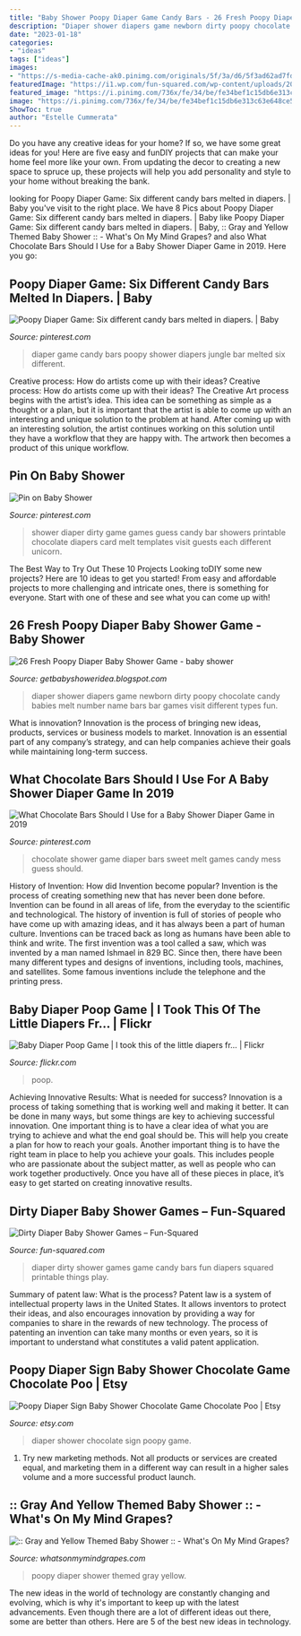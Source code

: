 ```yaml
---
title: "Baby Shower Poopy Diaper Game Candy Bars - 26 Fresh Poopy Diaper Baby Shower Game"
description: "Diaper shower diapers game newborn dirty poopy chocolate candy babies melt number name bars bar games visit different types fun"
date: "2023-01-18"
categories:
- "ideas"
tags: ["ideas"]
images:
- "https://s-media-cache-ak0.pinimg.com/originals/5f/3a/d6/5f3ad62ad7fd22995d389bc20b939adf.jpg"
featuredImage: "https://i1.wp.com/fun-squared.com/wp-content/uploads/2019/02/Dirty-Diaper-Game.png?resize=1500%2C2247&amp;ssl=1"
featured_image: "https://i.pinimg.com/736x/fe/34/be/fe34bef1c15db6e313c63e648ce5f9da--diaper-game-candy-bars.jpg"
image: "https://i.pinimg.com/736x/fe/34/be/fe34bef1c15db6e313c63e648ce5f9da--diaper-game-candy-bars.jpg"
ShowToc: true
author: "Estelle Cummerata"
---
```



Do you have any creative ideas for your home? If so, we have some great ideas for you! Here are five easy and funDIY projects that can make your home feel more like your own. From updating the decor to creating a new space to spruce up, these projects will help you add personality and style to your home without breaking the bank.

	

		
looking for Poopy Diaper Game: Six different candy bars melted in diapers. | Baby you've visit to the right place. We have 8 Pics about Poopy Diaper Game: Six different candy bars melted in diapers. | Baby like Poopy Diaper Game: Six different candy bars melted in diapers. | Baby, :: Gray and Yellow Themed Baby Shower :: - What&#039;s On My Mind Grapes? and also What Chocolate Bars Should I Use for a Baby Shower Diaper Game in 2019. Here you go:
		
    
## Poopy Diaper Game: Six Different Candy Bars Melted In Diapers. | Baby

<img loading=lazy src="https://i.pinimg.com/736x/fe/34/be/fe34bef1c15db6e313c63e648ce5f9da--diaper-game-candy-bars.jpg" onerror="this.onerror=null;this.src='https://tse4.mm.bing.net/th?id=OIP.Ka3kE5R7VRm48lCVFr8UAwHaFj&amp;pid=15.1';" alt="Poopy Diaper Game: Six different candy bars melted in diapers. | Baby">

_Source: pinterest.com_

>diaper game candy bars poopy shower diapers jungle bar melted six different. 

	

Creative process: How do artists come up with their ideas?
Creative process: How do artists come up with their ideas?
The Creative Art process begins with the artist’s idea. This idea can be something as simple as a thought or a plan, but it is important that the artist is able to come up with an interesting and unique solution to the problem at hand. After coming up with an interesting solution, the artist continues working on this solution until they have a workflow that they are happy with. The artwork then becomes a product of this unique workflow.

    
## Pin On Baby Shower

<img loading=lazy src="https://i.pinimg.com/originals/06/77/bb/0677bb2c68a84e8619f976094d54644e.jpg" onerror="this.onerror=null;this.src='https://tse2.mm.bing.net/th?id=OIP.UeKTqQ9NSqY9FBR4_tZ-lQHaMW&amp;pid=15.1';" alt="Pin on Baby Shower">

_Source: pinterest.com_

>shower diaper dirty game games guess candy bar showers printable chocolate diapers card melt templates visit guests each different unicorn. 

	

The Best Way to Try Out These 10 Projects
Looking toDIY some new projects? Here are 10 ideas to get you started! From easy and affordable projects to more challenging and intricate ones, there is something for everyone. Start with one of these and see what you can come up with!

    
## 26 Fresh Poopy Diaper Baby Shower Game - Baby Shower

<img loading=lazy src="https://s-media-cache-ak0.pinimg.com/originals/5f/3a/d6/5f3ad62ad7fd22995d389bc20b939adf.jpg" onerror="this.onerror=null;this.src='https://tse2.mm.bing.net/th?id=OIP.wtG6uGUJN2XT-e5tgNvrFQHaFj&amp;pid=15.1';" alt="26 Fresh Poopy Diaper Baby Shower Game - baby shower">

_Source: getbabyshoweridea.blogspot.com_

>diaper shower diapers game newborn dirty poopy chocolate candy babies melt number name bars bar games visit different types fun. 

	

What is innovation?
Innovation is the process of bringing new ideas, products, services or business models to market. Innovation is an essential part of any company’s strategy, and can help companies achieve their goals while maintaining long-term success.

    
## What Chocolate Bars Should I Use For A Baby Shower Diaper Game In 2019

<img loading=lazy src="https://i.pinimg.com/236x/b4/2b/45/b42b459e733e1ed09712629f6eee3a3e--melt-chocolate-the-sweet.jpg?nii=t" onerror="this.onerror=null;this.src='https://tse4.mm.bing.net/th?id=OIP.st9sokfsrzhDW68zSt77IQAAAA&amp;pid=15.1';" alt="What Chocolate Bars Should I Use for a Baby Shower Diaper Game in 2019">

_Source: pinterest.com_

>chocolate shower game diaper bars sweet melt games candy mess guess should. 

	

History of Invention: How did Invention become popular?
Invention is the process of creating something new that has never been done before. Invention can be found in all areas of life, from the everyday to the scientific and technological. The history of invention is full of stories of people who have come up with amazing ideas, and it has always been a part of human culture. Inventions can be traced back as long as humans have been able to think and write. The first invention was a tool called a saw, which was invented by a man named Ishmael in 829 BC. Since then, there have been many different types and designs of inventions, including tools, machines, and satellites. Some famous inventions include the telephone and the printing press.

    
## Baby Diaper Poop Game | I Took This Of The Little Diapers Fr… | Flickr

<img loading=lazy src="https://c2.staticflickr.com/6/5137/5416689662_d18435a952_b.jpg" onerror="this.onerror=null;this.src='https://tse4.mm.bing.net/th?id=OIP.hKnyz18C_kPBc4GxvRyTkAHaJ4&amp;pid=15.1';" alt="Baby Diaper Poop Game | I took this of the little diapers fr… | Flickr">

_Source: flickr.com_

>poop. 

	

Achieving Innovative Results: What is needed for success?
Innovation is a process of taking something that is working well and making it better. It can be done in many ways, but some things are key to achieving successful innovation. One important thing is to have a clear idea of what you are trying to achieve and what the end goal should be. This will help you create a plan for how to reach your goals. Another important thing is to have the right team in place to help you achieve your goals. This includes people who are passionate about the subject matter, as well as people who can work together productively. Once you have all of these pieces in place, it’s easy to get started on creating innovative results.

    
## Dirty Diaper Baby Shower Games – Fun-Squared

<img loading=lazy src="https://i1.wp.com/fun-squared.com/wp-content/uploads/2019/02/Dirty-Diaper-Game.png?resize=1500%2C2247&amp;ssl=1" onerror="this.onerror=null;this.src='https://tse2.mm.bing.net/th?id=OIP.GAvDqxEClOA60ut5MLtwbgHaLG&amp;pid=15.1';" alt="Dirty Diaper Baby Shower Games – Fun-Squared">

_Source: fun-squared.com_

>diaper dirty shower games game candy bars fun diapers squared printable things play. 

	

Summary of patent law: What is the process?
Patent law is a system of intellectual property laws in the United States. It allows inventors to protect their ideas, and also encourages innovation by providing a way for companies to share in the rewards of new technology. The process of patenting an invention can take many months or even years, so it is important to understand what constitutes a valid patent application.

    
## Poopy Diaper Sign Baby Shower Chocolate Game Chocolate Poo | Etsy

<img loading=lazy src="https://i.etsystatic.com/13706821/r/il/c7df1d/1939806254/il_794xN.1939806254_qltk.jpg" onerror="this.onerror=null;this.src='https://tse1.mm.bing.net/th?id=OIP.XdrOTC0cmkiQjSEGJimIhAHaHa&amp;pid=15.1';" alt="Poopy Diaper Sign Baby Shower Chocolate Game Chocolate Poo | Etsy">

_Source: etsy.com_

>diaper shower chocolate sign poopy game. 

	

1. Try new marketing methods. Not all products or services are created equal, and marketing them in a different way can result in a higher sales volume and a more successful product launch.

    
## :: Gray And Yellow Themed Baby Shower :: - What&#039;s On My Mind Grapes?

<img loading=lazy src="http://www.whatsonmymindgrapes.com/wp-content/uploads/2013/01/img_5888.jpg" onerror="this.onerror=null;this.src='https://tse4.mm.bing.net/th?id=OIP.sRnqDQ3HKqsR4_Ziod79HQHaE8&amp;pid=15.1';" alt=":: Gray and Yellow Themed Baby Shower :: - What&#039;s On My Mind Grapes?">

_Source: whatsonmymindgrapes.com_

>poopy diaper shower themed gray yellow. 

	

The new ideas in the world of technology are constantly changing and evolving, which is why it's important to keep up with the latest advancements. Even though there are a lot of different ideas out there, some are better than others. Here are 5 of the best new ideas in technology.

